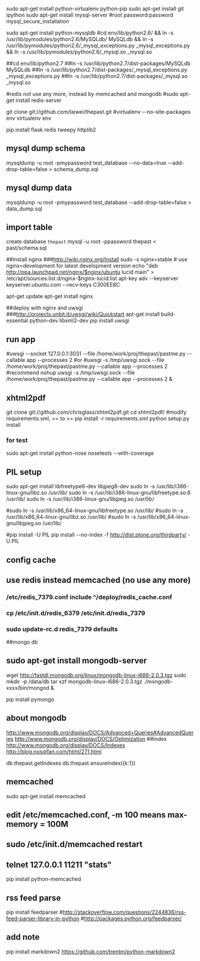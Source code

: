 
sudo apt-get install python-virtualenv python-pip
sudo apt-get install git ipython
sudo apt-get install mysql-server 
#root password:password
mysql_secure_installation

sudo apt-get install python-mysqldb
#cd env/lib/python2.6/ && ln -s /usr/lib/pymodules/python2.6/MySQLdb/ MySQLdb && ln -s /usr/lib/pymodules/python2.6/_mysql_exceptions.py _mysql_exceptions.py && ln -s /usr/lib/pymodules/python2.6/_mysql.so _mysql.so

##cd env/lib/python2.7
##ln -s /usr/lib/python2.7/dist-packages/MySQLdb MySQLdb
##ln -s /usr/lib/python2.7/dist-packages/_mysql_exceptions.py  _mysql_exceptions.py
##ln -s /usr/lib/python2.7/dist-packages/_mysql.so _mysql.so


#redis not use any more, instead by memcached and mongodb
#sudo apt-get install redis-server

git clone git://github.com/laiwei/thepast.git
#virtualenv --no-site-packages env
virtualenv env

pip install flask redis tweepy httplib2


## mysql dump schema
mysqldump -u root -pmypassword test_database --no-data=true --add-drop-table=false > schema_dump.sql  

## mysql dump data
mysqldump -u root -pmypassword test_database --add-drop-table=false > data_dump.sql  

## import table
create database `thepast`
mysql -u root -ppassword thepast < past/schema.sql

##install nginx
###http://wiki.nginx.org/Install
sudo -s
nginx=stable # use nginx=development for latest development version
echo "deb http://ppa.launchpad.net/nginx/$nginx/ubuntu lucid main" > /etc/apt/sources.list.d/nginx-$nginx-lucid.list
apt-key adv --keyserver keyserver.ubuntu.com --recv-keys C300EE8C

apt-get update 
apt-get install nginx

##deploy with nginx and uwsgi
###http://projects.unbit.it/uwsgi/wiki/Quickstart
apt-get install build-essential python-dev libxml2-dev
pip install uwsgi

## run app
#uwsgi --socket 127.0.0.1:3031 --file /home/work/proj/thepast/pastme.py --callable app --processes 2
#or
#uwsgi -s /tmp/uwsgi.sock --file /home/work/proj/thepast/pastme.py --callable app --processes 2
#recommend
nohup uwsgi -s /tmp/uwsgi.sock --file /home/work/proj/thepast/pastme.py --callable app --processes 2 &

## xhtml2pdf
git clone git://github.com/chrisglass/xhtml2pdf.git
cd xhtml2pdf/
#modify requirements.xml, == to >=
pip install -r requirements.xml 
python setup.py install 

### for test
sudo apt-get install python-nose
nosetests --with-coverage


## PIL setup

sudo apt-get install libfreetype6-dev libjpeg8-dev
sudo ln -s /usr/lib/i386-linux-gnu/libz.so /usr/lib/
sudo ln -s /usr/lib/i386-linux-gnu/libfreetype.so.6 /usr/lib/
sudo ln -s /usr/lib/i386-linux-gnu/libjpeg.so /usr/lib/

#sudo ln -s /usr/lib/x86_64-linux-gnu/libfreetype.so /usr/lib/
#sudo ln -s /usr/lib/x86_64-linux-gnu/libz.so /usr/lib/
#sudo ln -s /usr/lib/x86_64-linux-gnu/libjpeg.so /usr/lib/

#pip install -U PIL
pip install --no-index -f http://dist.plone.org/thirdparty/ -U PIL


## config cache
## use redis instead memcached (no use any more)
### /etc/redis_7379.conf include ^/deploy/redis_cache.conf
### cp /etc/init.d/redis_6379 /etc/init.d/redis_7379
### sudo update-rc.d redis_7379 defaults

##mongo db
## sudo apt-get install mongodb-server
wget http://fastdl.mongodb.org/linux/mongodb-linux-i686-2.0.3.tgz
sudo mkdir -p /data/db
tar xzf mongodb-linux-i686-2.0.3.tgz
./mongodb-xxxx/bin/mongod &

pip install pymongo

## about mongodb
http://www.mongodb.org/display/DOCS/Advanced+Queries#AdvancedQueries
http://www.mongodb.org/display/DOCS/Optimization
##index
http://www.mongodb.org/display/DOCS/Indexes
http://blog.nosqlfan.com/html/271.html

db.thepast.getIndexes
db.thepast.ensureIndex({k:1})


## memcached
sudo apt-get install memcached
## edit /etc/memcached.conf, -m 100 means max-memory = 100M
## sudo /etc/init.d/memcached restart
## telnet 127.0.0.1 11211 "stats"
pip install python-memcached


## rss feed parse
pip install feedparser
#http://stackoverflow.com/questions/2244836/rss-feed-parser-library-in-python
#http://packages.python.org/feedparser/

## add note
pip install markdown2
https://github.com/trentm/python-markdown2


